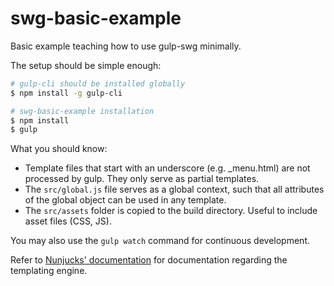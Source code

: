 # swg-basic-example
Basic example teaching how to use gulp-swg minimally.

The setup should be simple enough:

```bash
# gulp-cli should be installed globally
$ npm install -g gulp-cli

# swg-basic-example installation
$ npm install
$ gulp
```

What you should know:
  - Template files that start with an underscore (e.g. _menu.html) are not processed by gulp. They only serve as partial templates.
  - The `src/global.js` file serves as a global context, such that all attributes of the global object can be used in any template.
  - The `src/assets` folder is copied to the build directory. Useful to include asset files (CSS, JS).

You may also use the `gulp watch` command for continuous development.

Refer to [Nunjucks' documentation](https://mozilla.github.io/nunjucks/templating.html) for documentation regarding the templating engine.
